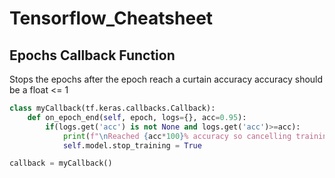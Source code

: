# Tensorflow_Cheatsheet
## Epochs Callback Function
Stops the epochs after the epoch reach a curtain accuracy
accuracy should be a float <= 1
```py
class myCallback(tf.keras.callbacks.Callback):
    def on_epoch_end(self, epoch, logs={}, acc=0.95):
        if(logs.get('acc') is not None and logs.get('acc')>=acc):
            print(f"\nReached {acc*100}% accuracy so cancelling training!")
            self.model.stop_training = True

callback = myCallback()
```
